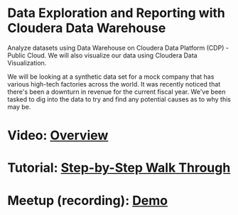 # Data Exploration and Reporting with Cloudera Data Warehouse

Analyze datasets using Data Warehouse on Cloudera Data Platform (CDP) - Public Cloud. We will also visualize our data using Cloudera Data Visualization.

We will be looking at a synthetic data set for a mock company that has various high-tech factories across the world. It was recently noticed that there's been a downturn in revenue for the current fiscal year. We've been tasked to dig into the data to try and find any potential causes as to why this may be.

# Video: [Overview](https://bcove.video/3kTAkCC)

# Tutorial: [Step-by-Step Walk Through](https://www.cloudera.com/tutorials/data-exploration-and-reporting-with-cdw.html?utm_source=mktg-community&utm_medium=github)

# Meetup (recording): [Demo](https://www.youtube.com/watch?v=0w7s5gjtOz0&ab_channel=Cloudera%2CInc.)